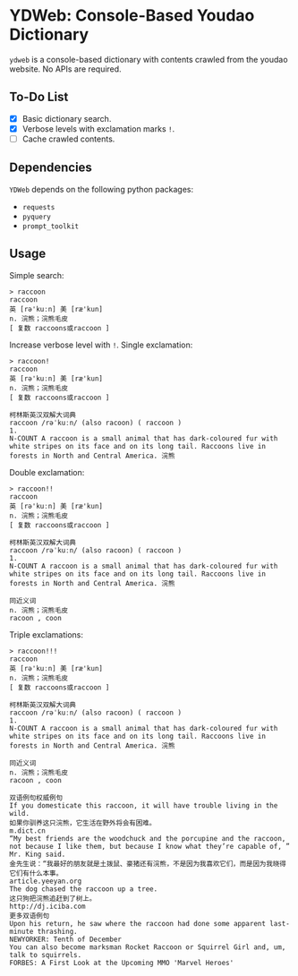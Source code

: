 # YDWeb: Console-Based Youdao Dictionary

`ydweb` is a console-based dictionary with contents crawled from the youdao website. No APIs are required.

## To-Do List

- [x] Basic dictionary search.
- [x] Verbose levels with exclamation marks `!`.
- [ ] Cache crawled contents.

## Dependencies

`YDWeb` depends on the following python packages:

* `requests`
* `pyquery`
* `prompt_toolkit`

## Usage

Simple search:

```
> raccoon                                                                       
raccoon
英 [rə'kuːn] 美 [ræ'kun]
n. 浣熊；浣熊毛皮
[ 复数 raccoons或raccoon ]
```

Increase verbose level with `!`. Single exclamation:

```
> raccoon!
raccoon
英 [rə'kuːn] 美 [ræ'kun]
n. 浣熊；浣熊毛皮
[ 复数 raccoons或raccoon ]

柯林斯英汉双解大词典
raccoon /rəˈkuːn/ (also racoon) ( raccoon )
1.
N-COUNT A raccoon is a small animal that has dark-coloured fur with white stripes on its face and on its long tail. Raccoons live in forests in North and Central America. 浣熊
```

Double exclamation:

```
> raccoon!!
raccoon
英 [rə'kuːn] 美 [ræ'kun]
n. 浣熊；浣熊毛皮
[ 复数 raccoons或raccoon ]

柯林斯英汉双解大词典
raccoon /rəˈkuːn/ (also racoon) ( raccoon )
1.
N-COUNT A raccoon is a small animal that has dark-coloured fur with white stripes on its face and on its long tail. Raccoons live in forests in North and Central America. 浣熊

同近义词
n. 浣熊；浣熊毛皮
racoon , coon
```

Triple exclamations:

```
> raccoon!!!
raccoon
英 [rə'kuːn] 美 [ræ'kun]
n. 浣熊；浣熊毛皮
[ 复数 raccoons或raccoon ]

柯林斯英汉双解大词典
raccoon /rəˈkuːn/ (also racoon) ( raccoon )
1.
N-COUNT A raccoon is a small animal that has dark-coloured fur with white stripes on its face and on its long tail. Raccoons live in forests in North and Central America. 浣熊

同近义词
n. 浣熊；浣熊毛皮
racoon , coon

双语例句权威例句
If you domesticate this raccoon, it will have trouble living in the wild.
如果你驯养这只浣熊，它生活在野外将会有困难。
m.dict.cn
“My best friends are the woodchuck and the porcupine and the raccoon, not because I like them, but because I know what they’re capable of, ” Mr. King said.
金先生说：“我最好的朋友就是土拨鼠、豪猪还有浣熊，不是因为我喜欢它们，而是因为我晓得它们有什么本事。
article.yeeyan.org
The dog chased the raccoon up a tree.
这只狗把浣熊追赶到了树上。
http://dj.iciba.com
更多双语例句
Upon his return, he saw where the raccoon had done some apparent last-minute thrashing.
NEWYORKER: Tenth of December
You can also become marksman Rocket Raccoon or Squirrel Girl and, um, talk to squirrels.
FORBES: A First Look at the Upcoming MMO 'Marvel Heroes'
```


